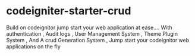 # codeigniter-starter-crud
Build on codeignitor jump start your web application at ease.... With authentication , Audit logs , User Management System , Theme Plugin System , And A crud Generation System , Jump start your codeignitor web applications on the fly
